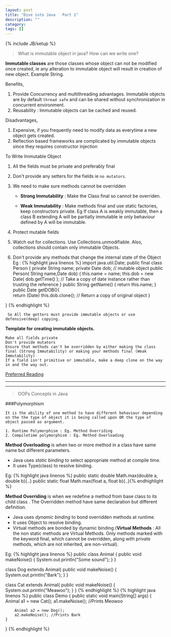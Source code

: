 ```yaml
---
layout: post
title: "Dive into Java   Part 1"
description: ""
category: 
tags: []
---
```

{% include JB/setup %}



> What is immutable object in java? How can we write one?

**Immutable classes** are those classes whose object can not be modified once created, ie any alteration to immutable object will result in creation of new object. Example String.
 
Benefits,

1. Provide Concurrency and multithreading advantages. Immutable objects are by default `thread safe` and can be shared without synchronization in concurrent environment.
2. Reusability : Immutable objects can be cached and reused.

Disadvantages,

1. Expensive, if you frequently need to modify data as everytime a new object gets created.
2. Reflection based frameworks are complicated by immutable objects since they requires constructor injection

To Write Immutable Object

1. All the fields must be private and preferably final
2. Don't provide any setters for the fields ie `no mutators`.
3. We need to make sure methods cannot be overridden

	* **Strong Immutability** : Make the Class final so cannot be overriden.

	* **Weak Immutability** : Make methods final and use static factories, keep constructors private. Eg If class A is weakly immutable, then a class B extending A will be partially immutable ie only behaviour defined by A will be immutable.
4. Protect mutable fields 
5. Watch out for collections. Use Collections.unmodifiable. Also, collections should contain only immutable Objects.
6. Don't provide any methods that change the internal state of the Object
 	Eg : 
 {% highlight java linenos %}
 import java.util.Date;
 public final class Person
 {
 	private String name;
 	private Date dob;   // mutable object
 	public Person( String name,Date dob)
 	{
 		this.name = name;
 		this.dob = new Date( dob.getTime() );    // Take a copy of date instance rather than trusting the reference
 	}
 	public String getName()
 	{
 		return this.name;
 	}
 	public Date getDOB(){	
 		return (Date) this.dob.clone();          // Return a copy of original object
 	}
 	
 }
 {% endhighlight %}
 	
	 So All the getters must provide immutable objects or use defensive(deep) copying. 


**Template for creating immutable objects.**

    Make all fields private
    Don't provide mutators
    Ensure that methods can't be overridden by either making the class final (Strong Immutability) or making your methods final (Weak Immutability)
    If a field isn't primitive or immutable, make a deep clone on the way in and the way out. 

[Preferred Reading ](http://www.javaranch.com/journal/2003/04/immutable.htm)


*************

**************

> OOPs Concepts in Java

###Polymorphism

	It is the ability of one method to have different behaviour depending on the the type of object it is being called upon OR the type of object passed as argument.

	1. Runtime Polymorphism : Eg. Method Overriding
	2. Compiletime polymorphism : Eg. Method Overloading

**Method Overloading** is when two or more method in a class have same name but different parameters. 

 *	Java uses *static binding* to select appropriate method at compile time. 
 *	It uses Type(class) to resolve binding.

Eg: 
 {% highlight java linenos %}
 public static double Math.max(double a, double b){..}
 public static float Math.max(float a, float b){..}{% endhighlight %}

**Method Overriding** is when we redefine a method from base class to its child class . The Overridden method have same declaration but different definition. 

*	Java uses *dynamic binding* to bond overridden methods at runtime. 
*	It uses Object to resolve binding. 
*	Virtual methods are bonded by dynamic binding (**Virtual Methods** : All the non static methods are Virtual Methods. Only methods marked with the keyword final, which cannot be overridden, along with private methods, which are not inherited, are non-virtual).

Eg:
{% highlight java linenos %}
public class Animal {
    public void makeNoise()
    {
        System.out.println("Some sound");
    }
}
 
class Dog extends Animal{
    public void makeNoise()
    {
        System.out.println("Bark");
    }
}
 
class Cat extends Animal{
    public void makeNoise()
    {
        System.out.println("Meawoo");
    }
}
{% endhighlight %}
{% highlight java linenos %}
public class Demo
{
    public static void main(String[] args) {
        Animal a1 = new Cat();
        a1.makeNoise(); //Prints Meowoo
         
        Animal a2 = new Dog();
        a2.makeNoise(); //Prints Bark
    }
}
{% endhighlight %}







